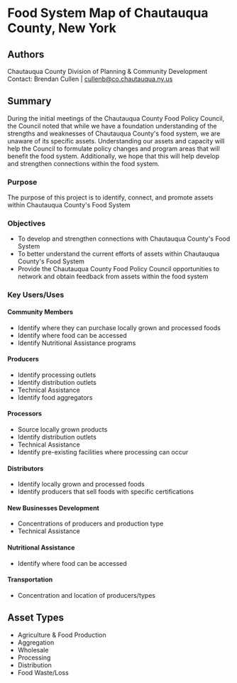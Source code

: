# Food System Map of Chautauqua County, New York

## Authors
Chautauqua County Division of Planning & Community Development  
Contact: Brendan Cullen | cullenb@co.chautauqua.ny.us


## Summary
During the initial meetings of the Chautauqua County Food Policy Council, the Council noted that while we have a foundation understanding of the strengths and weaknesses of Chautauqua County's food system, we are unaware of its specific assets. Understanding our assets and capacity will help the Council to formulate policy changes and program areas that will benefit the food system. Additionally, we hope that this will help develop and strengthen connections within the food system.

### Purpose
The purpose of this project is to identify, connect, and promote assets within Chautauqua County's Food System

### Objectives
- To develop and strengthen connections with Chautauqua County's Food System
- To better understand the current efforts of assets within Chautauqua County's Food System
- Provide the Chautauqua County Food Policy Council opportunities to network and obtain feedback from assets within the food system

### Key Users/Uses
#### Community Members
- Identify where they can purchase locally grown and processed foods
- Identify where food can be accessed
- Identify Nutritional Assistance programs

#### Producers
- Identify processing outlets
- Identify distribution outlets
- Technical Assistance
- Identify food aggregators

#### Processors
- Source locally grown products
- Identify distribution outlets
- Technical Assistance
- Identify pre-existing facilities where processing can occur

#### Distributors
- Identify locally grown and processed foods
- Identify producers that sell foods with specific certifications

#### New Businesses Development
- Concentrations of producers and production type
- Technical Assistance

#### Nutritional Assistance
- Identify where food can be accessed

#### Transportation
- Concentration and location of producers/types




## Asset Types
- Agriculture & Food Production
- Aggregation
- Wholesale
- Processing
- Distribution
- Food Waste/Loss
